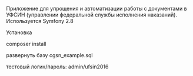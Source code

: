 Приложение для упрощения и автоматизации работы с документами в УФСИН (управлении федеральной службы исполнения наказаний). Используется Symfony 2.8

Установка

composer install

развернуть базу cgsn_example.sql

тестовый логин/пароль: admin/ufsin2016